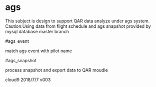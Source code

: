 # ags
This subject is design to support QAR data analyze under ags system.
Caution:Using data from flight schedule and ags snapshot provided by mysql database
master branch

#ags_event

match ags event with pilot name

#ags_snapshot

process snapshot and export data to QAR moudle

cloud9 2018/7/7 v003
